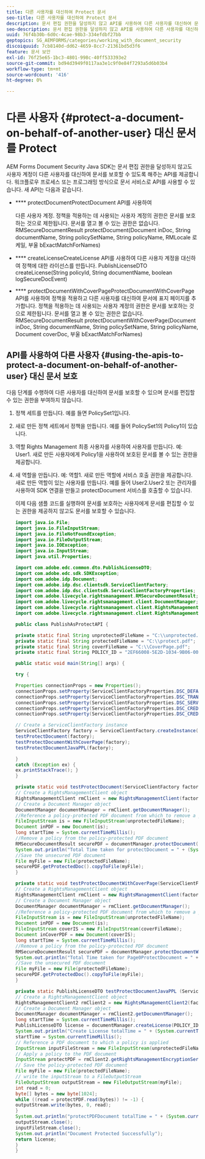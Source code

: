 ```yaml
---
title: 다른 사용자를 대신하여 Protect 문서
seo-title: 다른 사용자를 대신하여 Protect 문서
description: 문서 편집 권한을 달성하지 않고 API를 사용하여 다른 사용자를 대신하여 문서를 보호하는 방법을 알아봅니다.
seo-description: 문서 편집 권한을 달성하지 않고 API를 사용하여 다른 사용자를 대신하여 문서를 보호하는 방법을 알아봅니다.
uuid: 76f4b30b-6d0c-4cae-98b3-334efdbf27bb
geptopics: SG_AEMFORMS/categories/working_with_document_security
discoiquuid: 7cb8140d-dd62-4659-8cc7-21361bd5d3f6
feature: 문서 보안
exl-id: 76f25e65-1bc3-4801-998c-40ff533393e2
source-git-commit: bd94d3949f0117aa3e1c9f0e84f7293a5d6b03b4
workflow-type: tm+mt
source-wordcount: '416'
ht-degree: 0%

---
```


# 다른 사용자 {#protect-a-document-on-behalf-of-another-user} 대신 문서를 Protect

AEM Forms Document Security Java SDK는 문서 편집 권한을 달성하지 않고도 사용자 계정이 다른 사용자를 대신하여 문서를 보호할 수 있도록 해주는 API를 제공합니다. 워크플로우 프로세스 또는 프로그래밍 방식으로 문서 서비스로 API를 사용할 수 있습니다. 새 API는 다음과 같습니다.

* **** protectDocumentProtectDocument API를 사용하여

   다른 사용자 계정. 정책을 적용하는 데 사용되는 사용자 계정의 권한은 문서를 보호하는 것으로 제한됩니다. 문서를 열고 볼 수 있는 권한은 없습니다. RMSecureDocumentResult protectDocument(Document inDoc, String documentName, String policySetName, String policyName, RMLocale 로케일, 부울 bExactMatchForNames)

* **** createLicenseCreateLicense API를 사용하여 다른 사용자 계정을 대신하여 정책에 대한 라이선스를 만듭니다. PublishLicenseDTO createLicense(String policyId, String documentName, boolean logSecureDocEvent)
* **** protectDocumentWithCoverPageProtectDocumentWithCoverPage API를 사용하여 정책을 적용하고 다른 사용자를 대신하여 문서에 표지 페이지를 추가합니다. 정책을 적용하는 데 사용되는 사용자 계정의 권한은 문서를 보호하는 것으로 제한됩니다. 문서를 열고 볼 수 있는 권한은 없습니다. RMSecureDocumentResult protectDocumentWithCoverPage(Document inDoc, String documentName, String policySetName, String policyName, Document coverDoc, 부울 bExactMatchForNames)

## API를 사용하여 다른 사용자 {#using-the-apis-to-protect-a-document-on-behalf-of-another-user} 대신 문서 보호

다음 단계를 수행하여 다른 사용자를 대신하여 문서를 보호할 수 있으며 문서를 편집할 수 있는 권한을 부여하지 않습니다.

1. 정책 세트를 만듭니다. 예를 들면 PolicySet1입니다.
1. 새로 만든 정책 세트에서 정책을 만듭니다. 예를 들어 PolicySet1의 Policy1이 있습니다.
1. 역할 Rights Management 최종 사용자를 사용하여 사용자를 만듭니다. 예: User1. 새로 만든 사용자에게 Policy1을 사용하여 보호된 문서를 볼 수 있는 권한을 제공합니다.
1. 새 역할을 만듭니다. 예: 역할1. 새로 만든 역할에 서비스 호출 권한을 제공합니다. 새로 만든 역할이 있는 사용자를 만듭니다. 예를 들어 User2.User2 또는 관리자를 사용하여 SDK 연결을 만들고 protectDocument 서비스를 호출할 수 있습니다.

   이제 다음 샘플 코드를 실행하여 문서를 보호하는 사용자에게 문서를 편집할 수 있는 권한을 제공하지 않고도 문서를 보호할 수 있습니다.

   ```java
   import java.io.File;
   import java.io.FileInputStream;
   import java.io.FileNotFoundException;
   import java.io.FileOutputStream;
   import java.io.IOException;
   import java.io.InputStream;
   import java.util.Properties;
   
   import com.adobe.edc.common.dto.PublishLicenseDTO;
   import com.adobe.edc.sdk.SDKException;
   import com.adobe.idp.Document;
   import com.adobe.idp.dsc.clientsdk.ServiceClientFactory;
   import com.adobe.idp.dsc.clientsdk.ServiceClientFactoryProperties;
   import com.adobe.livecycle.rightsmanagement.RMSecureDocumentResult;
   import com.adobe.livecycle.rightsmanagement.client.DocumentManager;
   import com.adobe.livecycle.rightsmanagement.client.RightsManagementClient;
   import com.adobe.livecycle.rightsmanagement.client.RightsManagementClient2;
   
   public class PublishAsProtectAPI {
   
   private static final String unprotectedFileName = "C:\\unprotected.pdf";
   private static final String protectedFileName = "C:\\protect.pdf";
   private static final String coverFileName = "C:\\CoverPage.pdf";
   private static final String POLICY_ID = "2EF66008-5E2D-1034-9B06-00000A292C18"; 
   
   public static void main(String[] args) {
   
   try {
   
   Properties connectionProps = new Properties();
   connectionProps.setProperty(ServiceClientFactoryProperties.DSC_DEFAULT_SOAP_ENDPOINT,"http://localhost:8080");
   connectionProps.setProperty(ServiceClientFactoryProperties.DSC_TRANSPORT_PROTOCOL,ServiceClientFactoryProperties.DSC_SOAP_PROTOCOL);
   connectionProps.setProperty(ServiceClientFactoryProperties.DSC_SERVER_TYPE, "JBoss");
   connectionProps.setProperty(ServiceClientFactoryProperties.DSC_CREDENTIAL_USERNAME,"administrator");
   connectionProps.setProperty(ServiceClientFactoryProperties.DSC_CREDENTIAL_PASSWORD,"password");
   
   // Create a ServiceClientFactory instance
   ServiceClientFactory factory = ServiceClientFactory.createInstance(connectionProps);
   testProtectDocument(factory);
   testProtectDocumentWithCoverPage(factory);
   testProtectDocumentJavaPPL(factory);
   
   } 
   catch (Exception ex) {
   ex.printStackTrace(); }
   }
   
   private static void testProtectDocument(ServiceClientFactory factory) throws FileNotFoundException, SDKException {
   // Create a RightsManagementClient object
   RightsManagementClient rmClient = new RightsManagementClient(factory);
   // Create a Document Manager object
   DocumentManager documentManager = rmClient.getDocumentManager();
   //Reference a policy-protected PDF document from which to remove a policy
   FileInputStream is = new FileInputStream(unprotectedFileName);
   Document inPDF = new Document(is);
   long startTime = System.currentTimeMillis();
   //Remove a policy from the policy-protected PDF document
   RMSecureDocumentResult securePDF = documentManager.protectDocument(inPDF, "test", "newPolicySet", "latest", "DefaultDom", "administrator", null, true);
   System.out.println("Total Time taken for protectDocument = " + (System.currentTimeMillis() - startTime));
   //Save the unsecured PDF document
   File myFile = new File(protectedFileName);
   securePDF.getProtectedDoc().copyToFile(myFile);
   }
   
   private static void testProtectDocumentWithCoverPage(ServiceClientFactory factory) throws FileNotFoundException, SDKException {
   // Create a RightsManagementClient object
   RightsManagementClient rmClient = new RightsManagementClient(factory);
   // Create a Document Manager object
   DocumentManager documentManager = rmClient.getDocumentManager();
   //Reference a policy-protected PDF document from which to remove a policy
   FileInputStream is = new FileInputStream(unprotectedFileName);
   Document inPDF = new Document(is);
   FileInputStream coverIS = new FileInputStream(coverFileName);
   Document inCoverPDF = new Document(coverIS);
   long startTime = System.currentTimeMillis();
   //Remove a policy from the policy-protected PDF document
   RMSecureDocumentResult securePDF = documentManager.protectDocumentWithCoverPage(inPDF, "test", "newPolicySet", "latestPolicy", inCoverPDF, true);
   System.out.println("Total Time taken for Page0ProtectDocument = " + (System.currentTimeMillis() - startTime));
   //Save the unsecured PDF document
   File myFile = new File(protectedFileName);
   securePDF.getProtectedDoc().copyToFile(myFile);
   }
   
   private static PublishLicenseDTO testProtectDocumentJavaPPL (ServiceClientFactory factory) throws SDKException, FileNotFoundException, IOException {
   // Create a RightsManagementClient object
   RightsManagementClient2 rmClient2 = new RightsManagementClient2(factory);
   // Create a Document Manager object
   DocumentManager documentManager = rmClient2.getDocumentManager();
   long startTime = System.currentTimeMillis();
   PublishLicenseDTO license = documentManager.createLicense(POLICY_ID, "Out.pdf", true);
   System.out.println("Create License totalTime = " + (System.currentTimeMillis() - startTime));
   startTime = System.currentTimeMillis();
   // Reference a PDF document to which a policy is applied
   InputStream inputFileStream = new FileInputStream(unprotectedFileName);
   // Apply a policy to the PDF document
   InputStream protectPDF = rmClient2.getRightsManagementEncryptionService().protectDocument(inputFileStream, license);
   // Save the policy-protected PDF document
   File myFile = new File(protectedFileName);
   // write the inputStream to a FileOutputStream
   FileOutputStream outputStream = new FileOutputStream(myFile);
   int read = 0;
   byte[] bytes = new byte[1024];
   while ((read = protectPDF.read(bytes)) != -1) {
   outputStream.write(bytes, 0, read);
   }
   System.out.println("protectPDFDocument totalTime = " + (System.currentTimeMillis() - startTime));
   outputStream.close();
   inputFileStream.close();
   System.out.println("Document Protected Successfully");
   return license;
   }
   }
   ```
